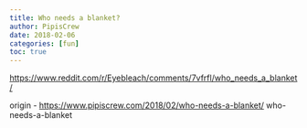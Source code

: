 ```yaml
---
title: Who needs a blanket?
author: PipisCrew
date: 2018-02-06
categories: [fun]
toc: true
---
```


https://www.reddit.com/r/Eyebleach/comments/7vfrfl/who_needs_a_blanket/

origin - https://www.pipiscrew.com/2018/02/who-needs-a-blanket/ who-needs-a-blanket